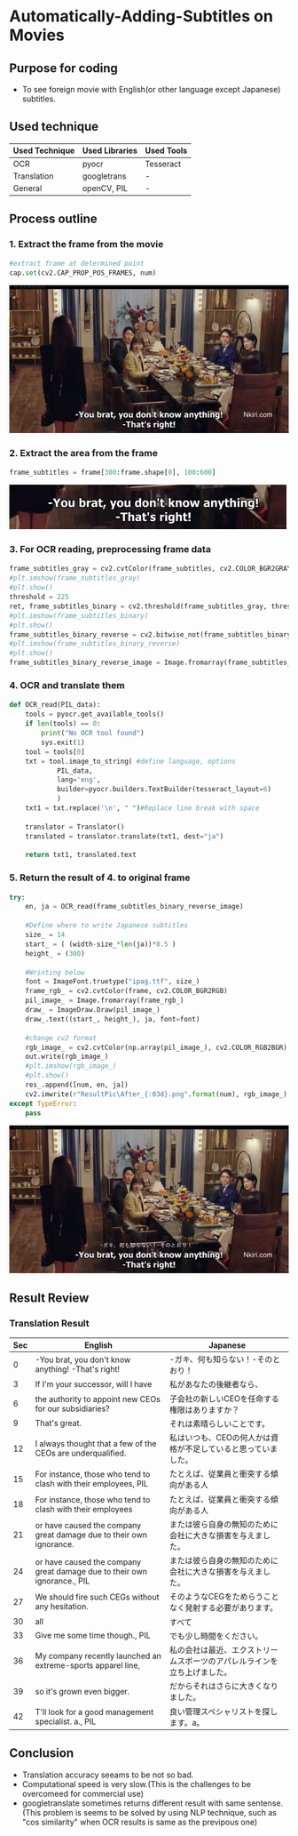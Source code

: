 # Automatically-Adding-Subtitles on Movies

## Purpose for coding
* To see foreign movie with English(or other language except Japanese) subtitles.

## Used technique
|  Used Technique  |  Used Libraries  | Used Tools |
| ---- | ---- | ---- |
|  OCR  |  pyocr  | Tesseract |
|  Translation  |  googletrans  | - |
| General | openCV, PIL | - |

## Process outline
### 1. Extract the frame from the movie

```python
#extract frame at determined point 
cap.set(cv2.CAP_PROP_POS_FRAMES, num)
```

![Extract the frame](https://github.com/takanyanta/Automatically-Adding-Subtitles/blob/main/ResultPic/Before_000.png "process1")

### 2. Extract the area from the frame

```python
frame_subtitles = frame[300:frame.shape[0], 100:600]
```

![Extract the frame](https://github.com/takanyanta/Automatically-Adding-Subtitles/blob/main/ResultPic/add_000.png "process1")

### 3. For OCR reading, preprocessing frame data

```python
frame_subtitles_gray = cv2.cvtColor(frame_subtitles, cv2.COLOR_BGR2GRAY)
#plt.imshow(frame_subtitles_gray)
#plt.show()
threshold = 225
ret, frame_subtitles_binary = cv2.threshold(frame_subtitles_gray, threshold, 255, cv2.THRESH_BINARY)
#plt.imshow(frame_subtitles_binary)
#plt.show()
frame_subtitles_binary_reverse = cv2.bitwise_not(frame_subtitles_binary)
#plt.imshow(frame_subtitles_binary_reverse)
#plt.show()
frame_subtitles_binary_reverse_image = Image.fromarray(frame_subtitles_binary_reverse)
```

### 4. OCR and translate them
```python
def OCR_read(PIL_data):
    tools = pyocr.get_available_tools()
    if len(tools) == 0:
        print("No OCR tool found")
        sys.exit(1)
    tool = tools[0]
    txt = tool.image_to_string( #define language, options
            PIL_data,
            lang='eng',
            builder=pyocr.builders.TextBuilder(tesseract_layout=6)
            )
    txt1 = txt.replace('\n', " ")#Replace line break with space

    translator = Translator()
    translated = translator.translate(txt1, dest="ja")
    
    return txt1, translated.text
```
### 5. Return the result of 4. to original frame

```python
try:
    en, ja = OCR_read(frame_subtitles_binary_reverse_image)

    #Define where to write Japanese subtitles
    size_ = 14
    start_ = ( (width-size_*len(ja))*0.5 )
    height_ = (300)

    #Wrinting below
    font = ImageFont.truetype("ipag.ttf", size_)
    frame_rgb_ = cv2.cvtColor(frame, cv2.COLOR_BGR2RGB)
    pil_image_ = Image.fromarray(frame_rgb_)
    draw_ = ImageDraw.Draw(pil_image_)
    draw_.text((start_, height_), ja, font=font)

    #change cv2 format
    rgb_image_ = cv2.cvtColor(np.array(pil_image_), cv2.COLOR_RGB2BGR)
    out.write(rgb_image_)
    #plt.imshow(rgb_image_)
    #plt.show()
    res_.append([num, en, ja])
    cv2.imwrite(r"ResultPic\After_{:03d}.png".format(num), rgb_image_)
except TypeError:
    pass
```

![Extract the frame](https://github.com/takanyanta/Automatically-Adding-Subtitles/blob/main/ResultPic/After_000.png "process1")

## Result Review

### Translation Result

|  Sec  |  English  | Japanese |
| ---- | ---- | ---- |
|  0  |  -You brat, you don't know anything! -That's right!  | -ガキ、何も知らない！-そのとおり！ |
|  3  |  If I'm your successor, will I have  | 私があなたの後継者なら、 |
| 6 | the authority to appoint new CEOs for our subsidiaries? | 子会社の新しいCEOを任命する権限はありますか？ |
|  9  |  That's great.  | それは素晴らしいことです。 |
|  12  |  I always thought that a few of the CEOs are underqualified.  | 私はいつも、CEOの何人かは資格が不足していると思っていました。 |
| 15 | For instance, those who tend to clash with their employees, PIL | たとえば、従業員と衝突する傾向がある人 |
|  18  |  For instance, those who tend to clash with their employees  | たとえば、従業員と衝突する傾向がある人 |
|  21  |  or have caused the company great damage due to their own ignorance.  | または彼ら自身の無知のために会社に大きな損害を与えました。 |
| 24 | or have caused the company great damage due to their own ignorance., PIL | または彼ら自身の無知のために会社に大きな損害を与えました。 |
|  27  |  We should fire such CEGs without any hesitation.  | そのようなCEGをためらうことなく発射する必要があります。 |
|  30  |  all  | すべて |
| 33 | Give me some time though., PIL | でも少し時間をください。 |
|  36  |  My company recently launched an extreme-sports apparel line,  | 私の会社は最近、エクストリームスポーツのアパレルラインを立ち上げました。 |
|  39  |  so it's grown even bigger.  | だからそれはさらに大きくなりました。 |
| 42 | T'll look for a good management specialist. a., PIL | 良い管理スペシャリストを探します。a。 |

## Conclusion
* Translation accuracy seeams to be  not so bad.
* Computational speed is very slow.(This is the challenges to be overcomeed  for commercial use)
* googletranslate sometimes returns different result with same sentense.(This problem is seems to be solved by using NLP technique, such as "cos similarity" when OCR results is same as the previpous one)
